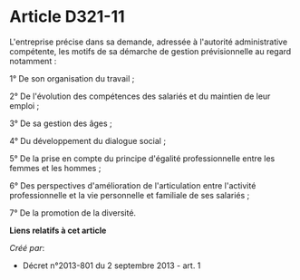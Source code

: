 # Article D321-11

L'entreprise précise dans sa demande, adressée à l'autorité administrative compétente, les motifs de sa démarche de gestion
prévisionnelle au regard notamment : 

1° De son organisation du travail ; 

2° De l'évolution des compétences des salariés et du maintien de leur emploi ; 

3° De sa gestion des âges ; 

4° Du développement du dialogue social ; 

5° De la prise en compte du principe d'égalité professionnelle entre les femmes et les hommes ; 

6° Des perspectives d'amélioration de l'articulation entre l'activité professionnelle et la vie personnelle et familiale de
ses salariés ; 

7° De la promotion de la diversité.

**Liens relatifs à cet article**

_Créé par_:

  - Décret n°2013-801 du 2 septembre 2013 - art. 1
